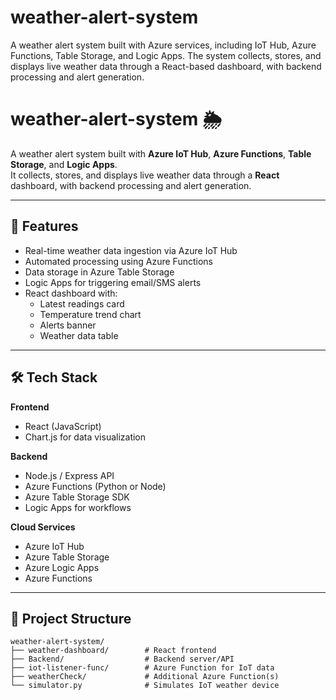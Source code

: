 # weather-alert-system
A weather alert system built with Azure services, including IoT Hub, Azure Functions, Table Storage, and Logic Apps. The system collects, stores, and displays live weather data through a React-based dashboard, with backend processing and alert generation.
# weather-alert-system 🌦️

A weather alert system built with **Azure IoT Hub**, **Azure Functions**, **Table Storage**, and **Logic Apps**.  
It collects, stores, and displays live weather data through a **React** dashboard, with backend processing and alert generation.

---

## 🚀 Features
- Real-time weather data ingestion via Azure IoT Hub
- Automated processing using Azure Functions
- Data storage in Azure Table Storage
- Logic Apps for triggering email/SMS alerts
- React dashboard with:
  - Latest readings card
  - Temperature trend chart
  - Alerts banner
  - Weather data table

---

## 🛠️ Tech Stack
**Frontend**
- React (JavaScript)
- Chart.js for data visualization

**Backend**
- Node.js / Express API
- Azure Functions (Python or Node)
- Azure Table Storage SDK
- Logic Apps for workflows

**Cloud Services**
- Azure IoT Hub
- Azure Table Storage
- Azure Logic Apps
- Azure Functions

---

## 📂 Project Structure
```text
weather-alert-system/
├── weather-dashboard/        # React frontend
├── Backend/                  # Backend server/API
├── iot-listener-func/        # Azure Function for IoT data
├── weatherCheck/             # Additional Azure Function(s)
└── simulator.py              # Simulates IoT weather device
